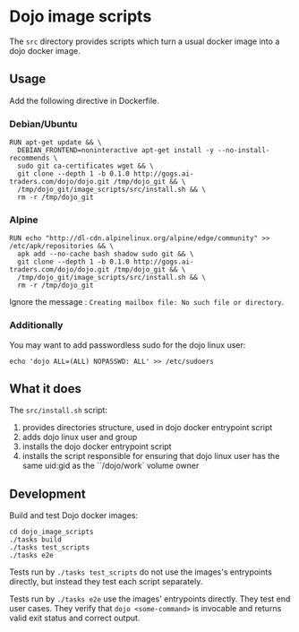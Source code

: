 # Dojo image scripts

The `src` directory provides scripts which turn a usual docker image into a dojo docker image.

## Usage
Add the following directive in Dockerfile.

### Debian/Ubuntu
```
RUN apt-get update && \
  DEBIAN_FRONTEND=noninteractive apt-get install -y --no-install-recommends \
  sudo git ca-certificates wget && \
  git clone --depth 1 -b 0.1.0 http://gogs.ai-traders.com/dojo/dojo.git /tmp/dojo_git && \
  /tmp/dojo_git/image_scripts/src/install.sh && \
  rm -r /tmp/dojo_git
```

### Alpine
```
RUN echo "http://dl-cdn.alpinelinux.org/alpine/edge/community" >> /etc/apk/repositories && \
  apk add --no-cache bash shadow sudo git && \
  git clone --depth 1 -b 0.1.0 http://gogs.ai-traders.com/dojo/dojo.git /tmp/dojo_git && \
  /tmp/dojo_git/image_scripts/src/install.sh && \
  rm -r /tmp/dojo_git
```

Ignore the message : `Creating mailbox file: No such file or directory`.

### Additionally
You may want to add passwordless sudo for the dojo linux user:
```
echo 'dojo ALL=(ALL) NOPASSWD: ALL' >> /etc/sudoers
```

## What it does

The `src/install.sh` script:
   1. provides directories structure, used in dojo docker entrypoint script
   1. adds dojo linux user and group
   1. installs the dojo docker entrypoint script
   1. installs the script responsible for ensuring that dojo linux user has the same uid:gid as the ``/dojo/work` volume owner


## Development
Build and test Dojo docker images:
```
cd dojo_image_scripts
./tasks build
./tasks test_scripts
./tasks e2e
```

Tests run by `./tasks test_scripts` do not use the images's entrypoints directly, but instead they test
 each script separately.

Tests run by `./tasks e2e` use the images' entrypoints directly. They test end user cases. They verify that
 `dojo <some-command>` is invocable and returns valid exit status and correct  output.
